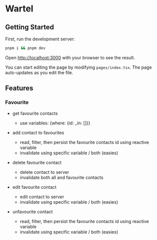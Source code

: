 # Wartel

## Getting Started

First, run the development server:

```bash
pnpm i && pnpm dev
```

Open [http://localhost:3000](http://localhost:3000) with your browser to see the result.

You can start editing the page by modifying `pages/index.tsx`. The page auto-updates as you edit the file.

## Features

### Favourite

- get favourite contacts

  - use variables: {where: {id: \_in: []}}

- add contact to favourites

  - read, filter, then persist the favourite contacts id using reactive variable
  - invalidate using specific variable / both (easies)

- delete favourite contact

  - delete contact to server
  - invalidate both all and favourite contacts

- edit favourite contact

  - edit contact to server
  - invalidate using specific variable / both (easies)

- unfavourite contact
  - read, filter, then persist the favourite contacts id using reactive variable
  - invalidate using specific variable / both (easies)
